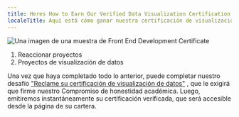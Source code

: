 ```yaml
---
title: Heres How to Earn Our Verified Data Visualization Certification
localeTitle: Aquí está cómo ganar nuestra certificación de visualización de datos verificada
---
```

![Una imagen de una muestra de Front End Development Certificate](//discourse-user-assets.s3.amazonaws.com/original/2X/e/e8807cae251ec214589ef35de95f956433d14280.png)

1.  Reaccionar proyectos
2.  Proyectos de visualización de datos

Una vez que haya completado todo lo anterior, puede completar nuestro desafío ["Reclame su certificación de visualización de datos"](http://www.freecodecamp.com/challenges/claim-your-data-visualization-certificate) , que le exigirá que firme nuestro Compromiso de honestidad académica. Luego, emitiremos instantáneamente su certificación verificada, que será accesible desde la página de su cartera.